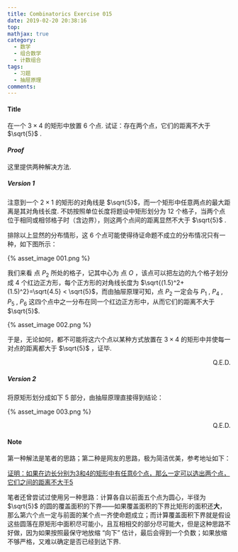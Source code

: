```yaml
---
title: Combinatorics Exercise 015
date: 2019-02-20 20:38:16
top:
mathjax: true
category:
  - 数学
  - 组合数学
  - 计数组合
tags:
  - 习题
  - 抽屉原理
comments:
---
```


#### Title

在一个 $3 \times 4$ 的矩形中放置 $6$ 个点. 试证：存在两个点，它们的距离不大于 $\sqrt{5}$ .

<!-- more -->

#### *Proof*

这里提供两种解决方法.

##### Version 1

注意到一个 $2\times 1$ 的矩形的对角线是 $\sqrt{5}$，而一个矩形中任意两点的最大距离是其对角线长度. 不妨按照单位长度将题设中矩形划分为 $12$ 个格子，当两个点位于相同或相邻格子时（含边界），则这两个点间的距离显然不大于 $\sqrt{5}$ .

排除以上显然的分布情形，这 $6$ 个点可能使得待证命题不成立的分布情况只有一种，如下图所示：

{% asset_image 001.png %}

我们来看 点 $P_2$ 所处的格子，记其中心为 点 $O$ ，该点可以把左边的九个格子划分成 $4$ 个红边正方形，每个正方形的对角线长度为 $\sqrt{(1.5)^2+(1.5)^2}=\sqrt{4.5} < \sqrt{5}$，而由抽屉原理可知，点 $P_2$ 一定会与 $P_1$ , $P_4$ , $P_5$ , $P_6$ 这四个点中之一分布在同一个红边正方形中，从而它们的距离不大于 $\sqrt{5}$.

{% asset_image 002.png %}

于是，无论如何，都不可能将这六个点以某种方式放置在 $3 \times 4$ 的矩形中并使每一对点的距离都大于 $\sqrt{5}$ ，证毕.

<p align="right">Q.E.D.</p>

##### Version 2

将原矩形划分成如下 $5$ 部分，由抽屉原理直接得到结论：

{% asset_image 003.png %}

<p align="right">Q.E.D.</p>

#### Note

第一种解法是笔者的思路；第二种是网友的思路，极为简洁优美，参考地址如下：

[证明：如果在边长分别为3和4的矩形中有任意6个点，那么一定可以选出两个点，它们之间的距离不大于5](https://zhidao.baidu.com/question/752763632936925844.html)

笔者还曾尝试过使用另一种思路：计算各自以前面五个点为圆心，半径为 $\sqrt{5}$ 的圆的覆盖面积的下界——如果覆盖面积的下界比矩形的面积还**大**，那么第六个点一定与前面的某个点一齐使命题成立；而计算覆盖面积下界就是假设这些圆落在原矩形中面积尽可能小，且互相相交的部分尽可能大，但是这种思路不好做，因为如果按照最保守地放缩 “向下” 估计，最后会得到一个负数；如果放缩不够严格，又难以确定是否已经到达下界.
